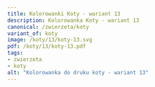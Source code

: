 ```yaml
---
title: Kolorowanki Koty - wariant 13
description: Kolorowanka Koty - wariant 13
canonical: /zwierzeta/koty
variant_of: koty
image: /koty/13/koty-13.svg
pdf: /koty/13/koty-13.pdf
tags:
- zwierzeta
- koty
alt: "Kolorowanka do druku koty - wariant 13"
---
```

